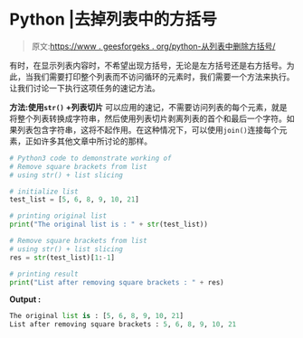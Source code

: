 # Python |去掉列表中的方括号

> 原文:[https://www . geesforgeks . org/python-从列表中删除方括号/](https://www.geeksforgeeks.org/python-remove-square-brackets-from-list/)

有时，在显示列表内容时，不希望出现方括号，无论是左方括号还是右方括号。为此，当我们需要打印整个列表而不访问循环的元素时，我们需要一个方法来执行。让我们讨论一下执行这项任务的速记方法。

**方法:使用`str()` +列表切片**
可以应用的速记，不需要访问列表的每个元素，就是将整个列表转换成字符串，然后使用列表切片剥离列表的首个和最后一个字符。如果列表包含字符串，这将不起作用。在这种情况下，可以使用`join()`连接每个元素，正如许多其他文章中所讨论的那样。

```py
# Python3 code to demonstrate working of
# Remove square brackets from list
# using str() + list slicing

# initialize list
test_list = [5, 6, 8, 9, 10, 21]

# printing original list
print("The original list is : " + str(test_list))

# Remove square brackets from list
# using str() + list slicing
res = str(test_list)[1:-1]

# printing result
print("List after removing square brackets : " + res)
```

**Output :**

```py
The original list is : [5, 6, 8, 9, 10, 21]
List after removing square brackets : 5, 6, 8, 9, 10, 21

```